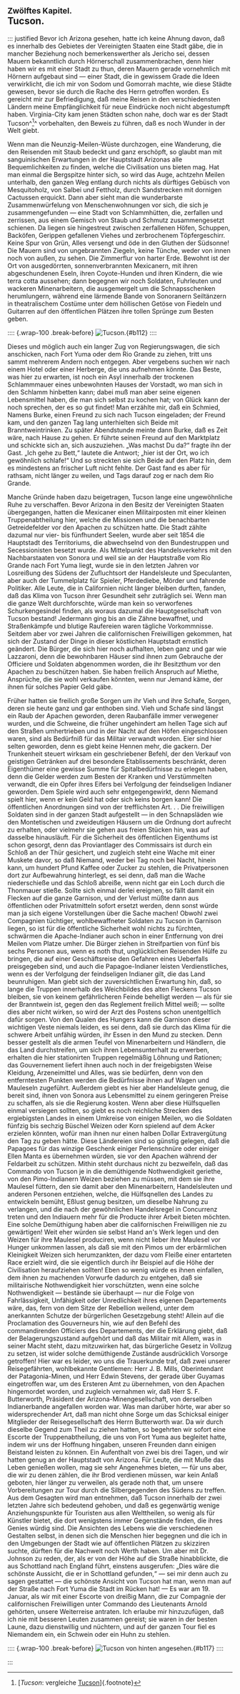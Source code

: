 ## <small>Zwölftes Kapitel.</small><br />Tucson.

::: justified
Bevor ich Arizona gesehen, hatte ich keine Ahnung davon, daß es innerhalb des
Gebietes der Vereinigten Staaten eine Stadt gäbe, die in mancher Beziehung noch
bemerkenswerther als Jericho sei, dessen Mauern bekanntlich durch Hörnerschall
zusammenbrachen, denn hier haben wir es mit einer Stadt zu thun, deren Mauern
gerade vornehmlich mit Hörnern aufgebaut sind — einer Stadt, die in gewissem
Grade die Ideen verwirklicht, die ich mir von Sodom und Gomorrah machte, wie
diese Städte gewesen, bevor sie durch die Rache des Herrn getroffen worden. Es
gereicht mir zur Befriedigung, daß meine Reisen in den verschiedensten Ländern
meine Empfänglichkeit für neue Eindrücke noch nicht abgestumpft haben.
Virginia-City kam jenen Städten schon nahe, doch war es der Stadt Tucson^[^1200]^
vorbehalten, den Beweis zu führen, daß es noch Wunder in der Welt giebt.

Wenn man die Neunzig-Meilen-Wüste durchzogen, eine Wanderung, die den Reisenden
mit Staub bedeckt und ganz erschöpft, so glaubt man mit sanguinischen
Erwartungen in der Hauptstadt Arizonas alle Bequemlichkeiten zu finden, welche
die Civilisation uns bieten mag. Hat man einmal die Bergspitze hinter sich, so
wird das Auge, achtzehn Meilen unterhalb, den ganzen Weg entlang durch nichts
als dürftiges Gebüsch von Mesquitoholz, von Salbei und Fettholz, durch
Sandstrecken mit dornigen Cactussen erquickt. Dann aber sieht man die
wunderbarste Zusammenwürfelung von Menschenwohnungen vor sich, die sich je
zusammengefunden — eine Stadt von Schlammhütten, die, zerfallen und zerrissen,
aus einem Gemisch von Staub und Schmutz zusammengesetzt schienen. Da liegen
sie hingestreut zwischen zerfallenen Höfen, Schuppen, Backöfen, Gerippen
gefallenen Viehes und zerbrochenem Töpfergeschirr. Keine Spur von Grün, Alles
versengt und öde in den Gluthen der Südsonne! Die Mauern sind von ungebrannten
Ziegeln, keine Tünche, weder von innen noch von außen, zu sehen. Die Zimmerflur
von harter Erde. Bewohnt ist der Ort von ausgedörrten, sonnenverbrannten
Mexicanern, mit ihren abgeschundenen Eseln, ihren Coyote-Hunden und ihren
Kindern, die wie terra cotta aussehen; dann begegnen wir noch Soldaten,
Fuhrleuten und wackeren Minenarbeitern, die ausgemergelt um die Schnapsschenken
herumlungern, während eine lärmende Bande von Sonoranern Seiltänzern in
theatralischem Costüme unter dem höllischen Getöse von Fiedeln und Guitarren auf
den öffentlichen Plätzen ihre tollen Sprünge zum Besten geben.

:::: {.wrap-100 .break-before}
![Tucson.](Abenteuer_im_Apachenlande_0112.jpg "Tucson."){#b112}
::::

Dieses und möglich auch ein langer Zug von Regierungswagen, die sich anschicken,
nach Fort Yuma oder dem Rio Grande zu ziehen, tritt uns sammt mehrerem Andern
noch entgegen. Aber vergebens suchen wir nach einem Hotel oder einer Herberge,
die uns aufnehmen könnte. Das Beste, was hier zu erwarten, ist noch ein Asyl
innerhalb der trockenen Schlammmauer eines unbewohnten Hauses der Vorstadt, wo
man sich in den Schlamm hinbetten kann; dabei muß man aber seine eigenen
Lebensmittel haben, die man sich selbst zu kochen hat; von Glück kann der noch
sprechen, der es so gut findet! Man erzählte mir, daß ein Schmied, Namens Burke,
einen Freund zu sich nach Tucson eingeladen; der Freund kam, und den ganzen Tag
lang unterhielten sich Beide mit Branntweintrinken. Zu später Abendstunde meinte
dann Burke, daß es Zeit wäre, nach Hause zu gehen. Er führte seinen Freund auf
den Marktplatz und schickte sich an, sich auszuziehen. „Was machst Du da?“
fragte ihn der Gast. „Ich gehe zu Bett,“ lautete die Antwort; „hier ist der Ort,
wo ich gewöhnlich schlafe!“ Und so streckten sie sich Beide auf den Platz hin,
dem es mindestens an frischer Luft nicht fehlte. Der Gast fand es aber für
rathsam, nicht länger zu weilen, und Tags darauf zog er nach dem Rio Grande.

Manche Gründe haben dazu beigetragen, Tucson lange eine ungewöhnliche Ruhe zu
verschaffen. Bevor Arizona in den Besitz der Vereinigten Staaten übergegangen,
hatten die Mexicaner einen Militairposten mit einer kleinen Truppenabtheilung
hier, welche  die Missionen und die benachbarten Getreidefelder vor den Apachen
zu schützen hatte. Die Stadt zählte dazumal nur vier- bis fünfhundert Seelen,
wurde aber seit 1854 die Hauptstadt des Territoriums, die abwechselnd von den
Bundestruppen und Secessionisten besetzt wurde. Als Mittelpunkt des
Handelsverkehrs mit den Nachbarstaaten von Sonora und weil sie an der
Hauptstraße vom Rio Grande nach Fort Yuma liegt, wurde sie in den letzten Jahren
vor Losreißung des Südens der Zufluchtsort der Handelsleute und Speculanten,
aber auch der Tummelplatz für Spieler, Pferdediebe, Mörder und fahrende
Politiker. Alle Leute, die in Californien nicht länger bleiben durften, fanden,
daß das Klima von Tucson ihrer Gesundheit sehr zuträglich sei. Wenn man die
ganze Welt durchforschte, würde man kein so verworfenes Schurkengesindel finden,
als woraus dazumal die Hauptgesellschaft von Tucson bestand! Jedermann ging bis
an die Zähne bewaffnet, und Straßenkämpfe und blutige Raufereien waren tägliche
Vorkommnisse. Seitdem aber vor zwei Jahren die californischen Freiwilligen
gekommen, hat sich der Zustand der Dinge in dieser köstlichen Hauptstadt
ernstlich geändert. Die Bürger, die sich hier noch aufhalten, leben ganz und gar
wie Lazzaroni, denn die bewohnbaren Häuser sind ihnen zum Gebrauche der
Officiere und Soldaten abgenommen worden, die ihr Besitzthum vor den Apachen zu
beschützen haben. Sie haben freilich Anspruch auf Miethe, Ansprüche, die sie
wohl verkaufen könnten, wenn nur Jemand käme, der ihnen für solches Papier Geld
gäbe.

Früher hatten sie freilich große Sorgen um ihr Vieh und ihre Schafe, Sorgen,
deren sie heute ganz und gar enthoben sind. Vieh und Schafe sind längst ein Raub
der Apachen geworden, deren Raubanfälle immer verwegener wurden, und die
Schweine, die früher ungehindert am hellen Tage sich auf den Straßen
umhertrieben und in der Nacht auf den Höfen eingeschlossen waren, sind als
Bedürfniß für das Militair verwandt worden. Eier sind hier selten geworden, denn
es giebt keine Hennen mehr, die gackern. Der Trunkenheit steuert wirksam ein
geschriebener Befehl, der den Verkauf von geistigen Getränken auf drei besondere
Etablissements beschränkt, deren Eigenthümer eine gewisse Summe für
Spitalbedürfnisse zu erlegen haben, denn die Gelder werden zum Besten der
Kranken und Verstümmelten verwandt, die ein Opfer ihres Eifers bei Verfolgung
der feindseligen Indianer geworden. Dem  Spiele wird auch sehr entgegengewirkt,
denn Niemand spielt hier, wenn er kein Geld hat oder sich keins borgen kann! Die
öffentlichen Anordnungen sind von der trefflichsten Art. . . Die freiwilligen
Soldaten sind in der ganzen Stadt aufgestellt — in den Schnapsläden wie den
Montetischen und zweideutigen Häusern um die Ordnung dort aufrecht zu erhalten,
oder vielmehr sie gehen aus freien Stücken hin, was auf dasselbe hinausläuft.
Für die Sicherheit des öffentlichen Eigenthums ist schon gesorgt, denn das
Proviantlager des Commissairs ist durch ein Schloß an der Thür gesichert, und
zugleich steht eine Wache mit einer Muskete davor, so daß Niemand, weder bei Tag
noch bei Nacht, hinein kann, um hundert Pfund Kaffee oder Zucker zu stehlen, die
Privatpersonen dort zur Aufbewahrung hinterlegt, es sei denn, daß man die Wache
niederschieße und das Schloß abreiße, wenn nicht gar ein Loch durch die
Thonmauer stieße. Sollte sich einmal derlei ereignen, so fällt damit ein Flecken
auf die ganze Garnison, und der Verlust müßte dann aus öffentlichen oder
Privatmitteln sofort ersetzt werden, denn sonst würde man ja sich eigene
Vorstellungen über die Sache machen! Obwohl zwei Compagnien tüchtiger,
wohlbewaffneter Soldaten zu Tucson in Garnison liegen, so ist für die
öffentliche Sicherheit wohl nichts zu fürchten, schwärmen die Apache-Indianer
auch schon in einer Entfernung von drei Meilen vom Platze umher. Die Bürger
ziehen in Streifpartien von fünf bis sechs Personen aus, wenn es noth thut,
unglücklichen Reisenden Hülfe zu bringen, die auf einer Geschäftsreise den
Gefahren eines Ueberfalls preisgegeben sind, und auch die Papagoe-Indianer
leisten Verdienstliches, wenn es der Verfolgung der feindseligen Indianer gilt,
die das Land beunruhigen. Man giebt sich der zuversichtlichen Erwartung hin,
daß, so lange die Truppen innerhalb des Weichbildes des alten Fleckens Tucson
bleiben, sie von keinem gefährlicheren Feinde behelligt werden — als für sie der
Branntwein ist, gegen den das Reglement freilich Mittel weiß; — sollte dies aber
nicht wirken, so wird der Arzt des Postens schon unentgeltlich dafür sorgen. Von
den Qualen des Hungers kann die Garnison dieser wichtigen Veste niemals leiden,
es sei denn, daß sie durch das Klima für die schwere Arbeit unfähig würden, ihr
Essen in den Mund zu stecken. Denn besser gestellt als die armen Teufel von
Minenarbeitern und Händlern, die das Land durchstreifen, um sich ihren
Lebensunterhalt zu erwerben, erhalten die hier stationirten Truppen regelmäßig
Löhnung und Rationen; das Gouvernement liefert ihnen auch noch in der
freigebigsten Weise Kleidung, Arzeneimittel und Alles, was sie bedürfen, denn
von den entferntesten Punkten werden die Bedürfnisse ihnen auf Wagen und
Mauleseln zugeführt. Außerdem giebt es hier aber Handelsleute genug, die bereit
sind, ihnen von Sonora aus Lebensmittel zu einem geringeren Preise zu schaffen,
als sie die Regierung kosten. Wenn aber diese Hülfsquellen einmal versiegen
sollten, so giebt es noch reichliche Strecken des ergiebigsten Landes in einem
Umkreise von einigen Meilen, wo die Soldaten fünfzig bis sechzig Büschel Weizen
oder Korn spielend auf dem Acker erzielen könnten, wofür man ihnen nur einen
halben Dollar Extravergütung den Tag zu geben hätte. Diese Ländereien sind so
günstig gelegen, daß die Papagoes für das winzige Geschenk einiger Perlenschnüre
oder einiger Ellen Manta es übernehmen würden, sie vor den Apachen während der
Feldarbeit zu schützen. Mithin steht durchaus nicht zu bezweifeln, daß das
Commando von Tucson je in die demüthigende Nothwendigkeit geriethe, von den
Pimo-Indianern Weizen beziehen zu müssen, mit dem sie ihre Maulesel füttern, den
sie damit aber den Minenarbeitern, Handelsleuten und anderen Personen entziehen,
welche, die Hülfsqnellen des Landes zu entwickeln bemüht, Eßlust genug besitzen,
um dieselbe Nahrung zu verlangen, und die nach der gewöhnlichen Handelsregel in
Concurrenz treten und den Indiauern mehr für die Producte ihrer Arbeit bieten
möchten. Eine solche Demüthigung haben aber die californischen Freiwilligen nie
zu gewärtigen! Weit eher würden sie selbst Hand an's Werk legen und den Weizen
für ihre Maulesel produciren, wenn nicht lieber ihre Maulesel vor Hunger
unkommen lassen, als daß sie mit den Pimos um der erbärmlichen Kleinigkeit
Weizen sich herumzankten, der dazu vom Fleiße einer entarteten Race erzielt
wird, die sie eigentlich durch ihr Beispiel auf die Höhe der Civilisation
heraufziehen sollten! Eben so wenig würde es ihnen einfallen, dem ihnen zu
machenden Vorwurfe dadurch zu entgehen, daß sie militairische Nothwendigkeit
hier vorschützten, wenn eine solche Nothwendigkeit — bestände sie überhaupt —
nur die Folge von Fahrlässigkeit, Unfähigkeit oder Unredlichkeit ihres eigenen
Departements wäre, das, fern von dem Sitze der Rebellion weilend, unter dem
anerkannten Schutze der bürgerlichen Gesetzgebung steht! Allein auf die
Proclamation des Gouverneurs hin, wie auf den Befehl des commandirenden
Officiers des Departements, der die Erklärung giebt, daß der Belagerungszustand
aufgehört und daß das Militair mit Allem, was in seiner Macht steht, dazu
mitzuwirken hat, das bürgerliche Gesetz in Vollzug zu setzen, ist wider solche
demüthigende Zustände ausdrücklich Vorsorge getroffen! Hier war es leider, wo
uns die Trauerkunde traf, daß zwei unserer Reisegefährten, wohlbekannte
Gentlemen: Herr J. B. Mills, Oberintendant der Patagonia-Minen, und Herr Edwin
Stevens, der gerade über Guyamas eingetroffen war, um des Ersteren Amt zu
übernehmen, von den Apachen hingemordet worden, und zugleich vernahmen wir, daß
Herr S. F. Butterworth, Präsident der Arizona-Minengesellschaft, von derselben
Indianerbande angefallen worden war. Was man darüber hörte, war aber so
widersprechender Art, daß man nicht ohne Sorge um das Schicksal einiger
Mitglieder der Reisegesellschaft des Herrn Butterworth  war. Da wir durch
dieselbe Gegend zum Theil zu ziehen hatten, so begehrten wir sofort eine Escorte
der Truppenabtheilung, die uns von Fort Yuma aus begleitet hatte, indem wir uns
der Hoffnung hingaben, unseren Freunden dann einigen Beistand leisten zu können.
Ein Aufenthalt von zwei bis drei Tagen, und wir hatten genug an der Hauptstadt
von Arizona. Für Leute, die mit Muße das Leben genießen wollen, mag sie sehr
Angenehmes bieten, — für uns aber, die wir zu denen zählen, die ihr Brod
verdienen müssen, war kein Anlaß geboten, hier länger zu verweilen, als gerade
noth that, um unsere Vorbereitungen zur Tour durch die Silbergegenden des Südens
zu treffen. Aus dem Gesagten wird man entnehmen, daß Tucson innerhalb der zwei
letzten Jahre sich bedeutend gehoben, und daß es gegenwärtig wenige
Anziehungspunkte für Touristen aus allen Welttheilen, so wenig als für Künstler
bietet, die dort wenigstens immer Gegenstände finden, die ihres Genies würdig
sind. Die Ansichten des Lebens wie die verschiedenen Gestalten selbst, in denen
sich die Menschen hier begegnen und die ich in den Umgebungen der Stadt wie auf
öffentlichen Plätzen zu skizziren suchte, dürften für die Nachwelt noch Werth
haben. Um aber mit Dr. Johnson zu reden, der, als er von der Höhe auf die Straße
hinabblickte, die aus Schottland nach England führt, einstens ausgerufen: „Dies
wäre die schönste Aussicht, die er in Schottland gefunden,“ — sei mir denn auch
zu sagen gestattet — die schönste Ansicht von Tucson hat man, wenn man auf der
Straße nach Fort Yuma die Stadt im Rücken hat! — Es war am 19. Januar, als wir
mit einer Escorte von dreißig Mann, die zur Compagnie der californischen
Freiwilligen unter Commando des Lieutenants Arnold gehörten, unsere Weiterreise
antraten. Ich erlaube mir hinzuzufügen, daß ich nie mit besseren Leuten zusammen
gereist; sie waren in der besten Laune, dazu dienstwillig und nüchtern, und auf
der ganzen Tour fiel es Niemandem ein, ein Schwein oder ein Huhn zu stehlen.

:::: {.wrap-100 .break-before}
![Tucson von hinten angesehen.](Abenteuer_im_Apachenlande_0117.jpg "Tucson von hinten angesehen."){#b117}
::::

:::


[^1200]: [*Tucson*: vergleiche [Tucson](https://de.wikipedia.org/wiki/Tucson)]{.footnote}
